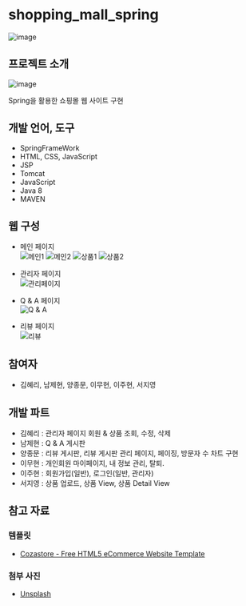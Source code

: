 # shopping_mall_spring

![image](https://user-images.githubusercontent.com/57383657/118607869-09d83680-b7f4-11eb-9732-d39a6df1624c.png)

## 프로젝트 소개
![image](https://user-images.githubusercontent.com/57383657/118608683-ee216000-b7f4-11eb-9aaa-81d213a6596f.png)

Spring을 활용한 쇼핑몰 웹 사이트 구현

## 개발 언어, 도구
- SpringFrameWork
- HTML, CSS, JavaScript
- JSP
- Tomcat
- JavaScript
- Java 8
- MAVEN

## 웹 구성
- 메인 페이지<br>
![메인1](https://user-images.githubusercontent.com/57383657/118613122-6853e380-b7f9-11eb-8ed0-7289ce3c0ff7.gif)
![메인2](https://user-images.githubusercontent.com/57383657/118613131-6a1da700-b7f9-11eb-8381-f6b939a42f5f.gif)
![상품1](https://user-images.githubusercontent.com/57383657/118613155-71dd4b80-b7f9-11eb-8ee8-676230a11294.gif)
![상품2](https://user-images.githubusercontent.com/57383657/118613163-74d83c00-b7f9-11eb-83e0-f96dba186eca.gif)

- 관리자 페이지<br>
![관리페이지](https://user-images.githubusercontent.com/79301442/119251111-af6a1c00-bbdf-11eb-8b15-36f493466d8d.gif)

- Q & A 페이지<br>
![Q & A](https://user-images.githubusercontent.com/79522096/119773875-4266c700-befc-11eb-89f1-c29f2d38f609.gif)


- 리뷰 페이지<br>
![리뷰](https://user-images.githubusercontent.com/57383657/118613183-77d32c80-b7f9-11eb-8e78-0b724be4d86e.gif)


## 참여자
- 김혜리, 남제현, 양종문, 이무현, 이주현, 서지영

## 개발 파트
- 김혜리 : 관리자 페이지 회원 & 상품 조회, 수정, 삭제
- 남제현 : Q & A 게시판 
- 양종문 : 리뷰 게시판, 리뷰 게시판 관리 페이지, 페이징, 방문자 수 차트 구현
- 이무현 : 개인회원 마이페이지, 내 정보 관리, 탈퇴.
- 이주현 : 회원가입(일반), 로그인(일반, 관리자)
- 서지영 : 상품 업로드, 상품 View, 상품 Detail View

## 참고 자료

### 템플릿
- [Cozastore - Free HTML5 eCommerce Website Template](https://themewagon.com/themes/free-html5-ecommerce-website-template/)

### 첨부 사진
- [Unsplash](https://unsplash.com/)
